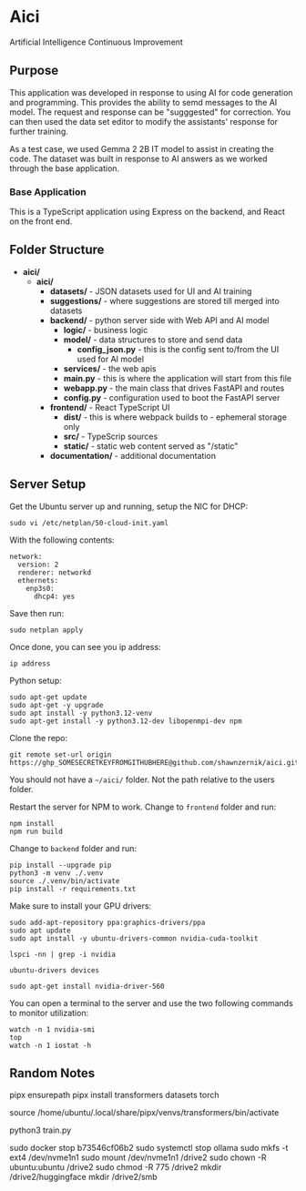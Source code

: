 # Aici
Artificial Intelligence Continuous Improvement

## Purpose

This application was developed in response to using AI for code generation and programming.  This provides the ability to semd messages to the AI model.  The request and response can be "sugggested" for correction.  You can then used the data set editor to modify the assistants' response for further training.

As a test case, we used Gemma 2 2B IT model to assist in creating the code.  The dataset was built in response to AI answers as we worked through the base application.

### Base Application

This is a TypeScript application using Express on the backend, and React on the front end.

## Folder Structure

- **aici/**
  - **aici/**
    - **datasets/** - JSON datasets used for UI and AI training
    - **suggestions/** - where suggestions are stored till merged into datasets 
    - **backend/** - python server side with Web API and AI model
      - **logic/** - business logic
      - **model/** - data structures to store and send data
        - **config_json.py** - this is the config sent to/from the UI used for AI model
      - **services/** - the web apis
      - **main.py** - this is where the application will start from this file
      - **webapp.py** - the main class that drives FastAPI and routes
      - **config.py** - configuration used to boot the FastAPI server
    - **frontend/** - React TypeScript UI
      - **dist/** - this is where webpack builds to - ephemeral storage only
      - **src/** - TypeScrip sources
      - **static/** - static web content served as "/static"
    - **documentation/** - additional documentation

## Server Setup

Get the Ubuntu server up and running, setup the NIC for DHCP:

```
sudo vi /etc/netplan/50-cloud-init.yaml
```

With the following contents:

```
network:
  version: 2
  renderer: networkd
  ethernets:
    enp3s0:
      dhcp4: yes
```

Save then run:

```
sudo netplan apply
```

Once done, you can see you ip address:

```
ip address
```

Python setup:

```
sudo apt-get update
sudo apt-get -y upgrade
sudo apt install -y python3.12-venv
sudo apt-get install -y python3.12-dev libopenmpi-dev npm
```

Clone the repo:

```
git remote set-url origin https://ghp_SOMESECRETKEYFROMGITHUBHERE@github.com/shawnzernik/aici.git
```

You should not have a ```~/aici/``` folder.  Not the path relative to the users folder.

Restart the server for NPM to work.  Change to ```frontend``` folder and run:

```
npm install
npm run build
```

Change to ```backend``` folder and run:

```
pip install --upgrade pip
python3 -m venv ./.venv
source ./.venv/bin/activate
pip install -r requirements.txt 
```

Make sure to install your GPU drivers:

```
sudo add-apt-repository ppa:graphics-drivers/ppa
sudo apt update
sudo apt install -y ubuntu-drivers-common nvidia-cuda-toolkit

lspci -nn | grep -i nvidia

ubuntu-drivers devices

sudo apt-get install nvidia-driver-560
```

You can open a terminal to the server and use the two following commands to monitor utilization:

```
watch -n 1 nvidia-smi
top
watch -n 1 iostat -h
```

## Random Notes

pipx ensurepath
pipx install transformers datasets torch

source /home/ubuntu/.local/share/pipx/venvs/transformers/bin/activate

python3 train.py

sudo docker stop b73546cf06b2
sudo systemctl stop ollama
sudo mkfs -t ext4 /dev/nvme1n1
sudo mount /dev/nvme1n1 /drive2
sudo chown -R ubuntu:ubuntu /drive2
sudo chmod -R 775 /drive2
mkdir /drive2/huggingface
mkdir /drive2/smb
